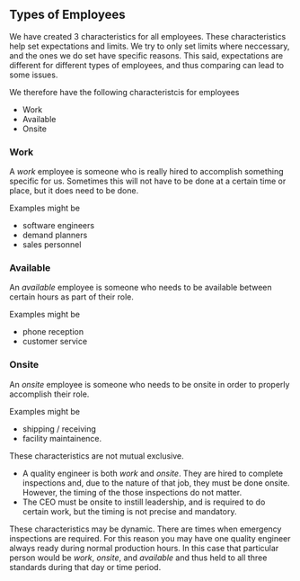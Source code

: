 ## Types of Employees

We have created 3 characteristics for all employees. These characteristics help set expectations and limits. We try to only set limits where neccessary, and the ones we do set have specific reasons. This said, expectations are different for different types of employees, and thus comparing can lead to some issues.

We therefore have the following characteristcis for employees
* Work
* Available
* Onsite

### Work
A *work* employee is someone who is really hired to accomplish something specific for us. Sometimes this will not have to be done at a certain time or place, but it does need to be done.

Examples might be
* software engineers
* demand planners
* sales personnel

### Available
An *available* employee is someone who needs to be available between certain hours as part of their role.

Examples might be
* phone reception
* customer service

### Onsite
An *onsite* employee is someone who needs to be onsite in order to properly accomplish their role.

Examples might be
* shipping / receiving
* facility maintainence.

These characteristics are not mutual exclusive. 
* A quality engineer is both *work* and *onsite*. They are hired to complete inspections and, due to the nature of that job, they must be done onsite. However, the timing of the those inspections do not matter.
* The CEO must be onsite to instill leadership, and is required to do certain work, but the timing is not precise and mandatory.

These characteristics may be dynamic. There are times when emergency inspections are required. For this reason you may have one quality engineer always ready during normal production hours. In this case that particular person would be *work*, *onsite*, and *available* and thus held to all three standards during that day or time period.